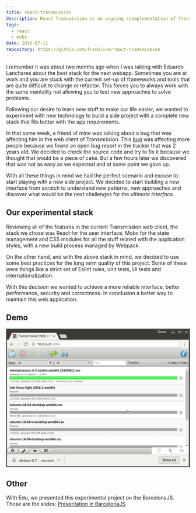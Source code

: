 ```yaml
---
title: react-transmission
description: React Transmission is an ongoing reimplementation of Transmission web interface.
tags:
  - react
  - mobx
date: 2016-07-11
repository: https://github.com/fcsonline/react-transmission
---
```


I remember it was about two months ago when I was talking with Eduardo
Lanchares about the best stack for the next webapp. Sometimes you are at work
and you are stuck with the current set-up of frameworks and tools that are
quite difficult to change or refactor. This forces you to always work with the
same mentality not allowing you to test new approaches to solve problems.

Following our desire to learn new stuff to make our life easier, we wanted to
experiment with new technology to build a side project with a complete new
stack that fits better with the app requirements.

In that same week, a friend of mine was talking about a bug that was affecting
him in the web client of Transmission. This [bug](https://trac.transmissionbt.com/ticket/5857)
was affecting more people because we found an open bug report in the tracker
that was 2 years old. We decided to check the source code and try to fix it
because we thought that would be a piece of cake. But a few hours later we
discovered that was not as easy as we expected and at some point we gave up.

With all these things in mind we had the perfect scenario and excuse to start
playing with a new side project. We decided to start building a new interface
from scratch to understand new patterns, new approaches and discover what would
be the next challenges for the _ultimate interface_.

## Our experimental stack

Reviewing all of the features in the current Transmission web client, the stack
we chose was React for the user interface, Mobx for the state management and
CSS modules for all the stuff related with the application styles, with a new
build process managed by Webpack.

On the other hand, and with the above stack in mind, we decided to use some
best practices for the long term quality of this project. Some of these were
things like a strict set of Eslint rules, unit tests, UI tests and
internationalization.

With this decision we wanted to achieve a more reliable interface, better
performance, security and correctness. In conclusion a better way to maintain
this web application.

## Demo
![demo](demo.gif)

## Other

With Edu, we presented this experimental project on the BarcelonaJS. Those are
the slides: [Presentation in BarcelonaJS](https://docs.google.com/presentation/d/1cYbyC2Qkf85SQm4Ceq7e9TzXgaiJwMJ_VYilGn-_960/edit?usp=sharing)
